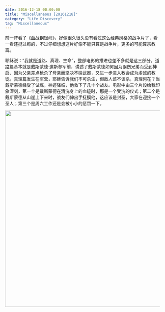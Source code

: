 ```yaml
---
date: 2016-12-18 00:00:00
title: "Miscellaneous [20161218]"
category: "Life Discovery"
tag: "Miscellaneous"
---
```


前一阵看了《血战钢锯岭》，好像很久很久没有看过这么经典风格的战争片了，看一看还挺过瘾的，不过仔细想想这片好像不能只算是战争片，更多的可能算宗教篇。

耶稣说：“我就是道路、真理、生命”，整部电影的推进也差不多就是这三部分。道路篇基本就是戴斯蒙德·道斯参军前，讲述了戴斯蒙德如何因为误伤兄弟而受到神启、因为父亲差点枪杀了母亲而坚决不碰武器，又进一步进入教会成为虔诚的教徒。真理篇发生在军营，耶稣告诉我们不可杀生，但敌人该不该杀，真理何在？当戴斯蒙德经受了试炼，神迹降临，他救下了几十个战友。电影中由三个片段给我印象深刻，第一个是戴斯蒙德在清洗身上的血迹时，那是一个受洗的仪式；第二个是戴斯蒙德从山崖上下来时，战友们伸出手抚摸他，这应该是封圣，大家在迎接一个圣人；第三个是周六工作还是会被小小的惩罚一下。

<img class="img-responsive center-block" src="https://raw.githubusercontent.com/joshua19881228/my_blogs/master/Life_Discovery/Miscellaneous/figures/hacksaw-ridge.jpg" alt="" width="640"/>